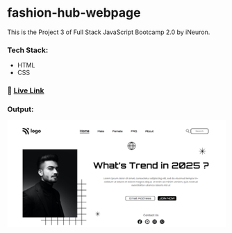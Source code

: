 # fashion-hub-webpage

This is the Project 3 of Full Stack JavaScript Bootcamp 2.0 by iNeuron.

### Tech Stack:

- HTML
- CSS

### :rocket: [Live Link](https://fashion-hub-webpage.netlify.app/)

### Output:

![fashion-hub-output](fashion-hub-output.png)
